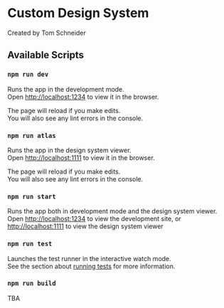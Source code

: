 # Custom Design System
Created by Tom Schneider

## Available Scripts

### `npm run dev`
Runs the app in the development mode.\
Open [http://localhost:1234](http://localhost:1234) to view it in the browser.

The page will reload if you make edits.\
You will also see any lint errors in the console.

### `npm run atlas`
Runs the app in the design system viewer.\
Open [http://localhost:1111](http://localhost:1111) to view it in the browser.

The page will reload if you make edits.\
You will also see any lint errors in the console.

### `npm run start`
Runs the app both in development mode and the design system viewer.
Open [http://localhost:1234](http://localhost:1234) to view the development site, or [http://localhost:1111](http://localhost:1111) to view the design system viewer

### `npm run test`
Launches the test runner in the interactive watch mode.\
See the section about [running tests](https://facebook.github.io/create-react-app/docs/running-tests) for more information.

### `npm run build`
TBA